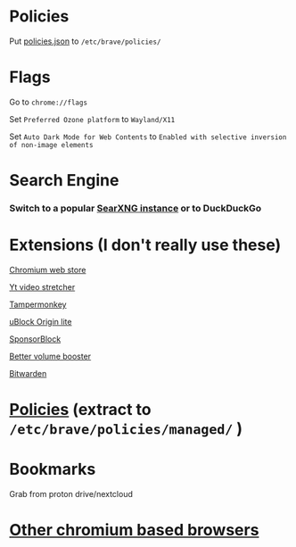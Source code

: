 # Policies

Put [policies.json](https://github.com/Twig6943/dotfiles/blob/main/chromium/brave/policies.json) to `/etc/brave/policies/`

# Flags
Go to `chrome://flags`

Set `Preferred Ozone platform` to `Wayland/X11`

Set `Auto Dark Mode for Web Contents` to `Enabled with selective inversion of non-image elements`

# Search Engine

### Switch to a popular [SearXNG instance](https://searx.space/) or to DuckDuckGo

# Extensions (I don't really use these)

[Chromium web store](https://github.com/NeverDecaf/chromium-web-store)

[Yt video stretcher](https://github.com/Dinoosauro/youtube-fullscreen-fit?tab=readme-ov-file)

[Tampermonkey](https://chromewebstore.google.com/detail/tampermonkey/dhdgffkkebhmkfjojejmpbldmpobfkfo)

[uBlock Origin lite](https://chromewebstore.google.com/detail/ublock-origin-lite/ddkjiahejlhfcafbddmgiahcphecmpfh)

[SponsorBlock](https://chromewebstore.google.com/detail/sponsorblock-for-youtube/mnjggcdmjocbbbhaepdhchncahnbgone)

[Better volume booster](https://chromewebstore.google.com/detail/browser-boost-extra-tools/akknpgblpchaoebdoiojonnahhnfgnem)

[Bitwarden](https://chromewebstore.google.com/detail/bitwarden-password-manage/nngceckbapebfimnlniiiahkandclblb)

# [Policies](https://github.com/Twig6943/dotfiles/blob/main/chromium/brave/policies.json) (extract to `/etc/brave/policies/managed/` )

# Bookmarks

Grab from proton drive/nextcloud

# [Other chromium based browsers](https://github.com/Twig6943/dotfiles/tree/main/chromium)
